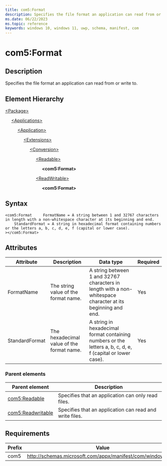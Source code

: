 ```yaml
---
title: com5:Format
description: Specifies the file format an application can read from or write to. (com5:Format)
ms.date: 06/22/2023
ms.topic: reference
keywords: windows 10, windows 11, uwp, schema, manifest, com
---
```


# com5:Format



## Description

Specifies the file format an application can read from or write to.

## Element Hierarchy
[\<Package\>](element-package.md)

&nbsp;&nbsp;&nbsp;&nbsp; [\<Applications\>](element-applications.md)

&nbsp;&nbsp;&nbsp;&nbsp; &nbsp;&nbsp;&nbsp;&nbsp; [\<Application\>](element-application.md)

&nbsp;&nbsp;&nbsp;&nbsp; &nbsp;&nbsp;&nbsp;&nbsp; &nbsp;&nbsp;&nbsp;&nbsp; [\<Extensions\>](element-1-extensions.md)

&nbsp;&nbsp;&nbsp;&nbsp; &nbsp;&nbsp;&nbsp;&nbsp; &nbsp;&nbsp;&nbsp;&nbsp; &nbsp;&nbsp;&nbsp;&nbsp; [\<Conversion\>](element-com5-conversion.md)

&nbsp;&nbsp;&nbsp;&nbsp; &nbsp;&nbsp;&nbsp;&nbsp; &nbsp;&nbsp;&nbsp;&nbsp; &nbsp;&nbsp;&nbsp;&nbsp; &nbsp;&nbsp;&nbsp;&nbsp; [\<Readable\>](element-com5-readable.md)

&nbsp;&nbsp;&nbsp;&nbsp; &nbsp;&nbsp;&nbsp;&nbsp; &nbsp;&nbsp;&nbsp;&nbsp; &nbsp;&nbsp;&nbsp;&nbsp; &nbsp;&nbsp;&nbsp;&nbsp; &nbsp;&nbsp;&nbsp;&nbsp; **&lt;com5:Format&gt;**

&nbsp;&nbsp;&nbsp;&nbsp; &nbsp;&nbsp;&nbsp;&nbsp; &nbsp;&nbsp;&nbsp;&nbsp; &nbsp;&nbsp;&nbsp;&nbsp; &nbsp;&nbsp;&nbsp;&nbsp; [\<ReadWritable\>](element-com5-readwritable.md)

&nbsp;&nbsp;&nbsp;&nbsp; &nbsp;&nbsp;&nbsp;&nbsp; &nbsp;&nbsp;&nbsp;&nbsp; &nbsp;&nbsp;&nbsp;&nbsp; &nbsp;&nbsp;&nbsp;&nbsp; &nbsp;&nbsp;&nbsp;&nbsp; **&lt;com5:Format&gt;**


## Syntax
```syntax
<com5:Format     FormatName = A string between 1 and 32767 characters in length with a non-whitespace character at its beginning and end.
    StandardFormat = A string in hexadecimal format containing numbers or the letters a, b, c, d, e, f (capital or lower case).
></com5:Format>
```


## Attributes

| Attribute | Description | Data type | Required |
| -----------| -------------| -----------| ----------|
| FormatName | The string value of the format name. | A string between 1 and 32767 characters in length with a non-whitespace character at its beginning and end.| Yes |
| StandardFormat | The hexadecimal value of the format name. | A string in hexadecimal format containing numbers or the letters a, b, c, d, e, f (capital or lower case).| Yes |

### Parent elements

| Parent element | Description |
|-|-|
| [com5:Readable](element-com5-readable.md) | Specifies that an application can only read files. |
| [com5:Readwritable](element-com5-readwritable.md) | Specifies that an application can read and write files. |


## Requirements
| Prefix | Value |
| ---------------| -------------------------------------------------------------|
| com5 | http://schemas.microsoft.com/appx/manifest/com/windows10/5 |
